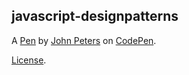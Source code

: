 javascript-designpatterns
-------------------------


A [Pen](https://codepen.io/jpetersepiq/pen/eydbav) by [John Peters](https://codepen.io/jpetersepiq) on [CodePen](https://codepen.io).

[License](https://codepen.io/jpetersepiq/pen/eydbav/license).
